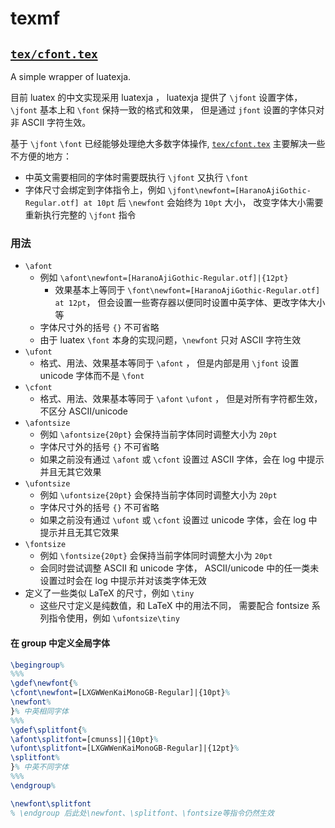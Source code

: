 # texmf

## [`tex/cfont.tex`](tex/cfont.tex)

A simple wrapper of luatexja.

目前 luatex 的中文实现采用 luatexja ，
luatexja 提供了 `\jfont` 设置字体，
`\jfont` 基本上和 `\font` 保持一致的格式和效果，
但是通过 `jfont` 设置的字体只对非 ASCII 字符生效。

基于 `\jfont` `\font` 已经能够处理绝大多数字体操作,
[`tex/cfont.tex`](tex/cfont.tex) 主要解决一些不方便的地方：
- 中英文需要相同的字体时需要既执行 `\jfont` 又执行 `\font`
- 字体尺寸会绑定到字体指令上，例如 `\jfont\newfont=[HaranoAjiGothic-Regular.otf] at 10pt`
	后 `\newfont` 会始终为 `10pt` 大小，
	改变字体大小需要重新执行完整的 `\jfont` 指令

### 用法

- `\afont`
	- 例如 `\afont\newfont=[HaranoAjiGothic-Regular.otf]|{12pt}`
		- 效果基本上等同于 `\font\newfont=[HaranoAjiGothic-Regular.otf] at 12pt`，
			但会设置一些寄存器以便同时设置中英字体、更改字体大小等
	- 字体尺寸外的括号 `{}` 不可省略
	- 由于 luatex `\font` 本身的实现问题，`\newfont` 只对 ASCII 字符生效
- `\ufont`
	- 格式、用法、效果基本等同于 `\afont` ，
		但是内部是用 `\jfont` 设置 unicode 字体而不是 `\font`
- `\cfont`
	- 格式、用法、效果基本等同于 `\afont` `\ufont` ，
		但是对所有字符都生效，不区分 ASCII/unicode
- `\afontsize`
	- 例如 `\afontsize{20pt}` 会保持当前字体同时调整大小为 `20pt`
	- 字体尺寸外的括号 `{}` 不可省略
	- 如果之前没有通过 `\afont` 或 `\cfont` 设置过 ASCII 字体，会在 log 中提示并且无其它效果
- `\ufontsize`
	- 例如 `\ufontsize{20pt}` 会保持当前字体同时调整大小为 `20pt`
	- 字体尺寸外的括号 `{}` 不可省略
	- 如果之前没有通过 `\ufont` 或 `\cfont` 设置过 unicode 字体，会在 log 中提示并且无其它效果
- `\fontsize`
	- 例如 `\fontsize{20pt}` 会保持当前字体同时调整大小为 `20pt`
	- 会同时尝试调整 ASCII 和 unicode 字体，
		ASCII/unicode 中的任一类未设置过时会在 log 中提示并对该类字体无效
- 定义了一些类似 LaTeX 的尺寸，例如 `\tiny`
	- 这些尺寸定义是纯数值，和 LaTeX 中的用法不同，
		需要配合 fontsize 系列指令使用，例如 `\ufontsize\tiny`

#### 在 group 中定义全局字体

```latex
\begingroup%
%%%
\gdef\newfont{%
\cfont\newfont=[LXGWWenKaiMonoGB-Regular]|{10pt}%
\newfont%
}% 中英相同字体
%%%
\gdef\splitfont{%
\afont\splitfont=[cmunss]|{10pt}%
\ufont\splitfont=[LXGWWenKaiMonoGB-Regular]|{12pt}%
\splitfont%
}% 中英不同字体
%%%
\endgroup%

\newfont\splitfont
% \endgroup 后此处\newfont、\splitfont、\fontsize等指令仍然生效
```
